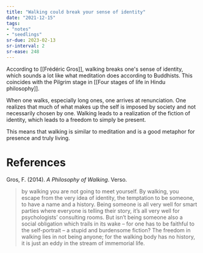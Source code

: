 ```yaml
---
title: "Walking could break your sense of identity"
date: "2021-12-15"
tags:
- "notes"
- "seedlings"
sr-due: 2023-02-13
sr-interval: 2
sr-ease: 248
---
```


According to [[Frédéric Gros]], walking breaks one's sense of identity, which sounds a lot like what meditation does according to Buddhists. This coincides with the Pilgrim stage in [[Four stages of life in Hindu philosophy]].

When one walks, especially long ones, one arrives at renunciation. One realizes that much of what makes up the self is imposed by society and not necessarily chosen by one. Walking leads to a realization of the fiction of identity, which leads to a freedom to simply be present.

This means that walking is similar to meditation and is a good metaphor for presence and truly living.

# References

Gros, F. (2014). *A Philosophy of Walking*. Verso.

> by walking you are not going to meet yourself. By walking, you escape from the very idea of identity, the temptation to be someone, to have a name and a history. Being someone is all very well for smart parties where everyone is telling their story, it’s all very well for psychologists’ consulting rooms. But isn’t being someone also a social obligation which trails in its wake – for one has to be faithful to the self-portrait – a stupid and burdensome fiction? The freedom in walking lies in not being anyone; for the walking body has no history, it is just an eddy in the stream of immemorial life.

